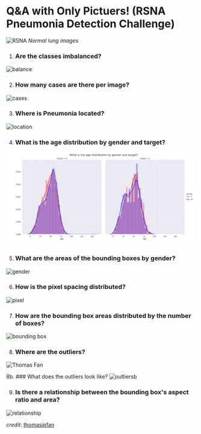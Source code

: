 # Q&A with Only Pictuers! (RSNA Pneumonia Detection Challenge)



![RSNA](https://cdn-images-1.medium.com/max/1600/1*mYQRYdt9kN_o4fItBqLONw.jpeg)
*Normal lung images*

1. ### Are the classes imbalanced?
![balance](https://www.kaggleusercontent.com/kf/5454972/eyJhbGciOiJkaXIiLCJlbmMiOiJBMTI4Q0JDLUhTMjU2In0..sRl0RilxY4W0UaSSOjJuDA.yZupXgwZPOcWEecTIN0r5bzbhdYdRrKKjDq8WlrbnqPeuhy9NUlNf4amU7wGKxGe-kngb03hlDFHqEUabewH5wIDF8yPFja-_D_AI1EwdDoFU3lJ_rYscXNJoCdgSCU_37C9xGo0X-zZvwI-jmUHoQ.4BSqzgILWvtr8pTnKOFOyQ/__results___files/__results___6_0.png)

2. ### How many cases are there per image?
![cases](https://www.kaggleusercontent.com/kf/5454972/eyJhbGciOiJkaXIiLCJlbmMiOiJBMTI4Q0JDLUhTMjU2In0..sRl0RilxY4W0UaSSOjJuDA.yZupXgwZPOcWEecTIN0r5bzbhdYdRrKKjDq8WlrbnqPeuhy9NUlNf4amU7wGKxGe-kngb03hlDFHqEUabewH5wIDF8yPFja-_D_AI1EwdDoFU3lJ_rYscXNJoCdgSCU_37C9xGo0X-zZvwI-jmUHoQ.4BSqzgILWvtr8pTnKOFOyQ/__results___files/__results___8_0.png)

3. ### Where is Pneumonia located?
![location](https://www.kaggleusercontent.com/kf/5454972/eyJhbGciOiJkaXIiLCJlbmMiOiJBMTI4Q0JDLUhTMjU2In0..sRl0RilxY4W0UaSSOjJuDA.yZupXgwZPOcWEecTIN0r5bzbhdYdRrKKjDq8WlrbnqPeuhy9NUlNf4amU7wGKxGe-kngb03hlDFHqEUabewH5wIDF8yPFja-_D_AI1EwdDoFU3lJ_rYscXNJoCdgSCU_37C9xGo0X-zZvwI-jmUHoQ.4BSqzgILWvtr8pTnKOFOyQ/__results___files/__results___10_0.png)

4. ### What is the age distribution by gender and target?
![age distribution](https://github.com/MinuteswithMetrics/100-Days-Of-ML-Code/blob/master/Day100/pics/age%20distribution.JPG)

5. ### What are the areas of the bounding boxes by gender?
![gender](https://www.kaggleusercontent.com/kf/5454972/eyJhbGciOiJkaXIiLCJlbmMiOiJBMTI4Q0JDLUhTMjU2In0..sRl0RilxY4W0UaSSOjJuDA.yZupXgwZPOcWEecTIN0r5bzbhdYdRrKKjDq8WlrbnqPeuhy9NUlNf4amU7wGKxGe-kngb03hlDFHqEUabewH5wIDF8yPFja-_D_AI1EwdDoFU3lJ_rYscXNJoCdgSCU_37C9xGo0X-zZvwI-jmUHoQ.4BSqzgILWvtr8pTnKOFOyQ/__results___files/__results___14_0.png)

6. ### How is the pixel spacing distributed?
![pixel](https://www.kaggleusercontent.com/kf/5454972/eyJhbGciOiJkaXIiLCJlbmMiOiJBMTI4Q0JDLUhTMjU2In0..sRl0RilxY4W0UaSSOjJuDA.yZupXgwZPOcWEecTIN0r5bzbhdYdRrKKjDq8WlrbnqPeuhy9NUlNf4amU7wGKxGe-kngb03hlDFHqEUabewH5wIDF8yPFja-_D_AI1EwdDoFU3lJ_rYscXNJoCdgSCU_37C9xGo0X-zZvwI-jmUHoQ.4BSqzgILWvtr8pTnKOFOyQ/__results___files/__results___16_0.png)

7. ### How are the bounding box areas distributed by the number of boxes?
![bounding box](https://www.kaggleusercontent.com/kf/5454972/eyJhbGciOiJkaXIiLCJlbmMiOiJBMTI4Q0JDLUhTMjU2In0..sRl0RilxY4W0UaSSOjJuDA.yZupXgwZPOcWEecTIN0r5bzbhdYdRrKKjDq8WlrbnqPeuhy9NUlNf4amU7wGKxGe-kngb03hlDFHqEUabewH5wIDF8yPFja-_D_AI1EwdDoFU3lJ_rYscXNJoCdgSCU_37C9xGo0X-zZvwI-jmUHoQ.4BSqzgILWvtr8pTnKOFOyQ/__results___files/__results___18_0.png)

8. ### Where are the outliers?
![Thomas Fan](https://www.kaggleusercontent.com/kf/5454972/eyJhbGciOiJkaXIiLCJlbmMiOiJBMTI4Q0JDLUhTMjU2In0..sRl0RilxY4W0UaSSOjJuDA.yZupXgwZPOcWEecTIN0r5bzbhdYdRrKKjDq8WlrbnqPeuhy9NUlNf4amU7wGKxGe-kngb03hlDFHqEUabewH5wIDF8yPFja-_D_AI1EwdDoFU3lJ_rYscXNJoCdgSCU_37C9xGo0X-zZvwI-jmUHoQ.4BSqzgILWvtr8pTnKOFOyQ/__results___files/__results___20_0.png)

8b. ### What does the outliers look like?
![outliersb](https://www.kaggleusercontent.com/kf/5454972/eyJhbGciOiJkaXIiLCJlbmMiOiJBMTI4Q0JDLUhTMjU2In0..sRl0RilxY4W0UaSSOjJuDA.yZupXgwZPOcWEecTIN0r5bzbhdYdRrKKjDq8WlrbnqPeuhy9NUlNf4amU7wGKxGe-kngb03hlDFHqEUabewH5wIDF8yPFja-_D_AI1EwdDoFU3lJ_rYscXNJoCdgSCU_37C9xGo0X-zZvwI-jmUHoQ.4BSqzgILWvtr8pTnKOFOyQ/__results___files/__results___22_0.png)

9. ### Is there a relationship between the bounding box's aspect ratio and area?
![relationship](https://www.kaggleusercontent.com/kf/5454972/eyJhbGciOiJkaXIiLCJlbmMiOiJBMTI4Q0JDLUhTMjU2In0..sRl0RilxY4W0UaSSOjJuDA.yZupXgwZPOcWEecTIN0r5bzbhdYdRrKKjDq8WlrbnqPeuhy9NUlNf4amU7wGKxGe-kngb03hlDFHqEUabewH5wIDF8yPFja-_D_AI1EwdDoFU3lJ_rYscXNJoCdgSCU_37C9xGo0X-zZvwI-jmUHoQ.4BSqzgILWvtr8pTnKOFOyQ/__results___files/__results___38_0.png)

*credit:* [thomasjpfan](https://www.kaggle.com/thomasjpfan/q-a-with-only-pictures)

